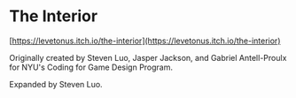 # The Interior
 
[https://levetonus.itch.io/the-interior](https://levetonus.itch.io/the-interior)

Originally created by Steven Luo, Jasper Jackson, and Gabriel Antell-Proulx for NYU's Coding for Game Design Program.

Expanded by Steven Luo.
